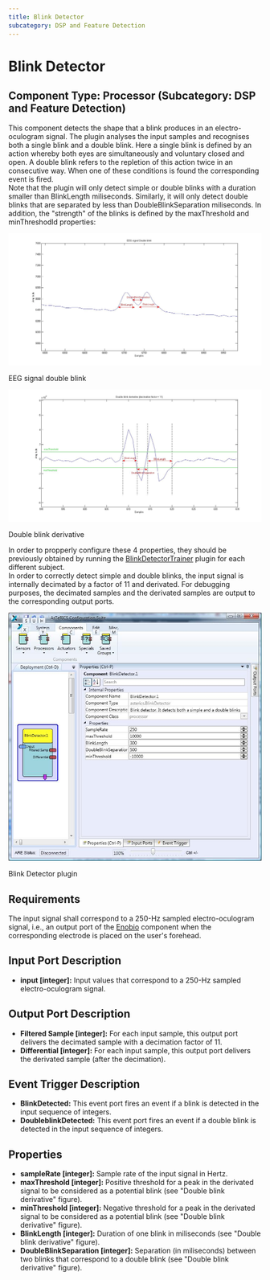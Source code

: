 ```yaml
---
title: Blink Detector
subcategory: DSP and Feature Detection
---
```


# Blink Detector

## Component Type: Processor (Subcategory: DSP and Feature Detection)

This component detects the shape that a blink produces in an electro-oculogram signal. The plugin analyses the input samples and recognises both a single blink and a double blink. Here a single blink is defined by an action whereby both eyes are simultaneously and voluntary closed and open. A double blink refers to the repletion of this action twice in an consecutive way. When one of these conditions is found the corresponding event is fired.  
Note that the plugin will only detect simple or double blinks with a duration smaller than BlinkLength miliseconds. Similarly, it will only detect double blinks that are separated by less than DoubleBlinkSeparation miliseconds. In addition, the "strength" of the blinks is defined by the maxThreshold and minThreshodld properties:

![Screenshot: EEG signal double blink](./img/double_original.jpg "Screenshot: EEG signal double blink")

EEG signal double blink

![Screenshot: Double blink derivative](./img/double_derivative.jpg "Screenshot: Double blink derivative")

Double blink derivative

In order to propperly configure these 4 properties, they should be previously obtained by running the [BlinkDetectorTrainer][1] plugin for each different subject.  
In order to correctly detect simple and double blinks, the input signal is internally decimated by a factor of 11 and derivated. For debugging purposes, the decimated samples and the derivated samples are output to the corresponding output ports.

![Screenshot: Blink Detector plugin](./img/blinkdetector.jpg "Screenshot: Blink Detector plugin")

Blink Detector plugin

## Requirements

The input signal shall correspond to a 250-Hz sampled electro-oculogram signal, i.e., an output port of the [Enobio][2] component when the corresponding electrode is placed on the user's forehead.

## Input Port Description

- **input \[integer\]:** Input values that correspond to a 250-Hz sampled electro-oculogram signal.

## Output Port Description

- **Filtered Sample \[integer\]:** For each input sample, this output port delivers the decimated sample with a decimation factor of 11.
- **Differential \[integer\]:** For each input sample, this output port delivers the derivated sample (after the decimation).

## Event Trigger Description

- **BlinkDetected:** This event port fires an event if a blink is detected in the input sequence of integers.
- **DoubleblinkDetected:** This event port fires an event if a double blink is detected in the input sequence of integers.

## Properties

- **sampleRate \[integer\]:** Sample rate of the input signal in Hertz.
- **maxThreshold \[integer\]:** Positive threshold for a peak in the derivated signal to be considered as a potential blink (see "Double blink derivative" figure).
- **minThreshold \[integer\]:** Negative threshold for a peak in the derivated signal to be considered as a potential blink (see "Double blink derivative" figure).
- **BlinkLength \[integer\]:** Duration of one blink in miliseconds (see "Double blink derivative" figure).
- **DoubleBlinkSeparation \[integer\]:** Separation (in miliseconds) between two blinks that correspond to a double blink (see "Double blink derivative" figure).

[1]: ../processors/BlinkDetectorTrainer.htm
[2]: ../sensors/Enobio.htm
